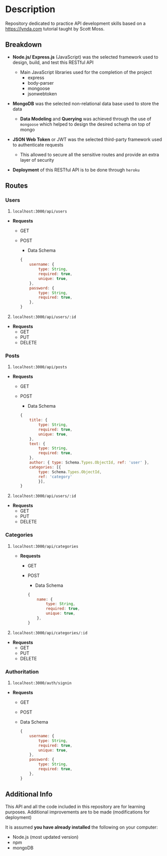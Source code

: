 # Description

Repository dedicated to practice API development skills based on a <https://lynda.com> tutorial taught by Scott Moss.

## Breakdown

- **Node.js/ Express.js** (JavaScript) was the selected framework used to design, build, and test this RESTful API
  - Main JavaScript libraries used for the completion of the project
    - express
    - body-parser
    - mongoose
    - jsonwebtoken

- **MongoDB** was the selected non-relational data base used to store the data
  - **Data Modeling** and **Querying** was achieved through the use of `mongoose` which helped to design the desired schema on top of mongo

- **JSON Web Token** or JWT was the selected third-party framework used to authenticate requests
  - This allowed to secure all the sensitive routes and provide an extra layer of security

- **Deployment** of this RESTful API is to be done through `heroku`

## Routes

### Users

1. `localhost:3000/api/users`

- **Requests**
    - GET
    - POST
        - Data Schema

        ```javascript
        {
            username: {
                type: String,
                required: true,
                unique: true,
            },
            password: {
                type: String,
                required: true,
            },
        }
        ```
2. `localhost:3000/api/users/:id`
        
- **Requests**
    - GET
    - PUT
    - DELETE
    
### Posts

1. `localhost:3000/api/posts`

- **Requests**
    - GET
    - POST
        - Data Schema

        ```javascript
        {
            title: {
                type: String,
                required: true,
                unique: true,
            },
            text: {
                type: String,
                required: true,
            },
            author: { type: Schema.Types.ObjectId, ref: 'user' },
            categories: [{
                type: Schema.Types.ObjectId,
                ref: 'category'
                }],
        }
        ```
        
2. `localhost:3000/api/users/:id`

- **Requests**
    - GET
    - PUT
    - DELETE
    
### Categories
    
1. `localhost:3000/api/categories`
    
    - **Requests**
        - GET
        - POST
            - Data Schema
    
            ```javascript
            {
                name: {
                    type: String,
                    required: true,
                    unique: true,
                },
            }
            ```
2. `localhost:3000/api/categories/:id`
    
- **Requests**
    - GET
    - PUT
    - DELETE
    
### Authoritation

1. `localhost:3000/auth/signin`

- **Requests**
    - GET
    - POST
    - Data Schema

        ```javascript
        {
            username: {
                type: String,
                required: true,
                unique: true,
            },
            password: {
                type: String,
                required: true,
            },
        }
        ```

## Additional Info

This API and all the code included in this repository are for learning purposes. Additional improvements are to be made (modifications for deployment)

It is assumed **you have already installed** the following on your computer:

- Node.js (most updated version)
- npm
- mongoDB
